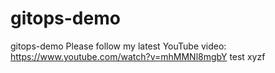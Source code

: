 # gitops-demo
gitops-demo
Please follow my latest YouTube video: https://www.youtube.com/watch?v=mhMMNl8mgbY
test
xyzf
